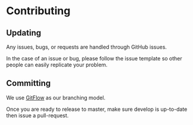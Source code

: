 # Contributing

## Updating

Any issues, bugs, or requests are handled through GitHub issues.

In the case of an issue or bug, please follow the issue template so other people can easily replicate your problem.

## Committing

We use [GitFlow](http://danielkummer.github.io/git-flow-cheatsheet/) as our branching model.

Once you are ready to release to master, make sure develop is up-to-date then issue a pull-request.
